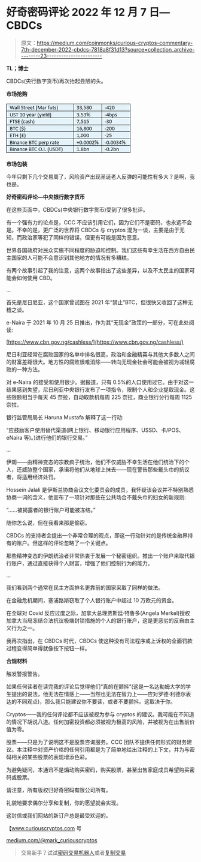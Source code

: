 # 好奇密码评论 2022 年 12 月 7 日— CBDCs

> 原文：<https://medium.com/coinmonks/curious-cryptos-commentary-7th-december-2022-cbdcs-7818a8f31d13?source=collection_archive---------23----------------------->

**TL；博士**

CBDCs(央行数字货币)再次抬起丑陋的头。

**市场抢购**

![](img/c22bd55bb6c50dcbdbf168fa15269fe5.png)

**市场包装**

今年只剩下几个交易周了，风险资产出现圣诞老人反弹的可能性有多大？是啊，我也是。

**好奇密码评论—中央银行数字货币**

在这些页面中，CBDCs(中央银行数字货币)受到了很多批评。

有一个强有力的论点是，CCC 不应该引用它们，因为它们不是密码，也永远不会是。不幸的是，更广泛的世界将 CBDCs 与 cryptos 混为一谈，主要是由于无知，而政治家等犯了同样的错误，但更有可能是因为恶意。

世界各国政府对民众实施不同程度的胁迫和控制。我们这些有幸生活在西方自由民主国家的人可能不会意识到其他地方的情况有多糟糕。

有两个故事引起了我的注意，这两个故事指出了这些差异，以及不太民主的国家可能会如何使用 CBD。

…

首先是尼日尼亚，这个国家曾试图在 2021 年“禁止”BTC，但很快又收回了这种无稽之谈。

e-Naira 于 2021 年 10 月 25 日推出，作为其“无现金”政策的一部分，可在此处阅读:

[https://www.cbn.gov.ng/cashless/](https://www.cbn.gov.ng/cashless/)

尼日利亚经常在腐败国家的名单中排名很高，政治和金融精英与其他大多数人之间的财富差距很大。地方性的腐败很难消除——转向无现金社会可能会被视为减轻腐败的一种方法。

对 e-Naira 的接受和使用很少。据报道，只有 0.5%的人口使用过它。由于对这一结果感到失望，尼日利亚中央银行发布了一项指令，限制个人和企业提取现金。这些限额相当于每天 45 奈拉，自动取款机每周 225 奈拉，商业银行分行每周 1125 奈拉。

银行监管局局长 Haruna Mustafa 解释了这一行动:

“应鼓励客户使用替代渠道(网上银行、移动银行应用程序、USSD、卡/POS、eNaira 等)。)进行他们的银行交易。”

…

伊朗——由精神变态的宗教疯子统治，他们不仅威胁不幸生活在他们统治下的个人，还威胁整个国家，承诺将他们从地球上抹去——现在警告那些戴头巾的抗议者，将适用经济处罚。

Hossein Jalali 是伊斯兰协商会议文化委员会的成员，我怀疑该会议并不特别熟悉协商一词的含义，他宣布了一项针对那些在公共场合不戴头巾的妇女的新规则:

“……被揭露者的银行账户可能被冻结。”

随你怎么说，但在我看来那是偷窃。

CBDCs 的支持者会提出一个非常合理的观点，即这一行动针对的是传统金融界持有的账户。但这样的评论忽略了一个关键点。

那些精神变态的伊朗统治者非常热衷于发展一个秘密组织。推出一个账户来取代银行账户，通过直接获得个人财富，增强了他们控制行为的能力。

…

我们看到两个通常在民主方面排名更靠前的国家采取了同样的做法。

在金融危机期间，塞浦路斯窃取了个人银行账户中超过 10 万欧元的资金。

在全球对 Covid 反应过度之际，加拿大总理贾斯廷·特鲁多(Angela Merkel)授权加拿大当局冻结合法抗议极端封锁措施的个人的银行账户，这是更恶劣的反自由主义行为之一。

我再次指出，在 CBDCs 时代，CBDCs 使这种没有司法程序或上诉权的全面罚款过程变得简单得就像按下按钮一样。

**合规材料**

触发警报警告。

如果任何读者在读完我的评论后觉得他们“真的在颤抖”(这是一名达勒姆大学的学生提出的说法，他无法在情感上——当然也无法在智力上——应对罗德·利德尔表达的不同观点)，那么我只能建议你不要读，或者不要颤抖。这取决于你。

Cryptos——我的任何评论都不应该被视为参与 cryptos 的建议。我可能在不知道的情况下胡说八道。任何加密投资都必须被视为极高的风险，并被视为在出售前价值为零。

股票——只是为了说明这不是股票咨询服务。CCC 团队不提供任何形式的财务建议。本注释中对资产价格的任何引用都是为了简单地给出注释的上下文，并为与密码相关的某些股票的表现增添色彩。

为避免疑问，本通讯不是煽动购买密码，购买股票，甚至出售家庭成员希望购买密码或股票。

请注意，所有版权归好奇密码有限公司所有。

礼貌地要求偶尔分享和复制，你的愿望就会实现。

这封信或我们网站的新订户总是最受欢迎的。

【www.curiouscryptos.com 号

[medium.com/@mark_curiouscryptos](mailto:medium.com/@mark_curiouscryptos)

> 交易新手？试试[密码交易机器人](/coinmonks/crypto-trading-bot-c2ffce8acb2a)或者[复制交易](/coinmonks/top-10-crypto-copy-trading-platforms-for-beginners-d0c37c7d698c)